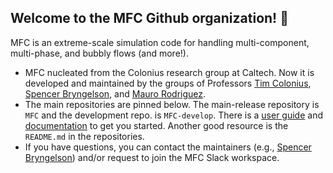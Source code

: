 ## Welcome to the MFC Github organization! 👋

MFC is an extreme-scale simulation code for handling multi-component, multi-phase, and bubbly flows (and more!). 
* MFC nucleated from the Colonius research group at Caltech.
Now it is developed and maintained by the groups of Professors <a href="https://colonius.caltech.edu/">Tim Colonius</a>, <a href="https://comp-physics.group">Spencer Bryngelson</a>, and <a href="https://vivo.brown.edu/display/mrodri97">Mauro Rodriguez</a>.
* The main repositories are pinned below.
The main-release repository is `MFC` and the development repo. is `MFC-develop`.
There is a [user guide](https://github.com/MFlowCode/MFC/raw/master/doc/MFC_user_guide.pdf) and [documentation](https://mflowcode.github.io/simulation/namespaces.html) to get you started.
Another good resource is the `README.md` in the repositories. 
* If you have questions, you can contact the maintainers (e.g., [Spencer Bryngelson](mailto:shb@gatech.edu)) and/or request to join the MFC Slack workspace. 
